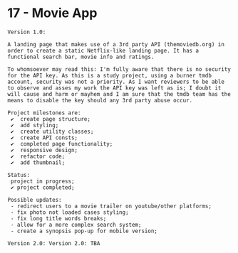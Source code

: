 # 17 - Movie App

    Version 1.0:

    A landing page that makes use of a 3rd party API (themoviedb.org) in order to create a static Netflix-like landing page. It has a functional search bar, movie info and ratings.

    To whomsoever may read this: I'm fully aware that there is no security for the API key. As this is a study project, using a burner tmdb account, security was not a priority. As I want reviewers to be able to observe and asses my work the API key was left as is; I doubt it will cause and harm or mayhem and I am sure that the tmdb team has the means to disable the key should any 3rd party abuse occur.

    Project milestones are:
     ✔  create page structure;
     ✔  add styling;
     ✔  create utility classes;
     ✔  create API consts;
     ✔  completed page functionality;
     ✔  responsive design;
     ✔  refactor code;
     ✔  add thumbnail;

    Status:
     project in progress;
     ✔ project completed;

    Possible updates:
     - redirect users to a movie trailer on youtube/other platforms;
     - fix photo not loaded cases styling;
     - fix long title words breaks;
     - allow for a more complex search system;
     - create a synopsis pop-up for mobile version;

    Version 2.0: Version 2.0: TBA

